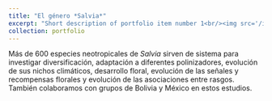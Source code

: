 ```yaml
---
title: "El género *Salvia*"
excerpt: "Short description of portfolio item number 1<br/><img src='/images/salvias_mix1.png'>"
collection: portfolio
---
```


Más de 600 especies neotropicales de *Salvia* sirven de sistema para investigar diversificación, adaptación a diferentes polinizadores, evolución de sus nichos climáticos, desarrollo floral, evolución de las señales y recompensas florales y evolución de las asociaciones entre rasgos. También colaboramos con grupos de Bolivia y México en estos estudios.   